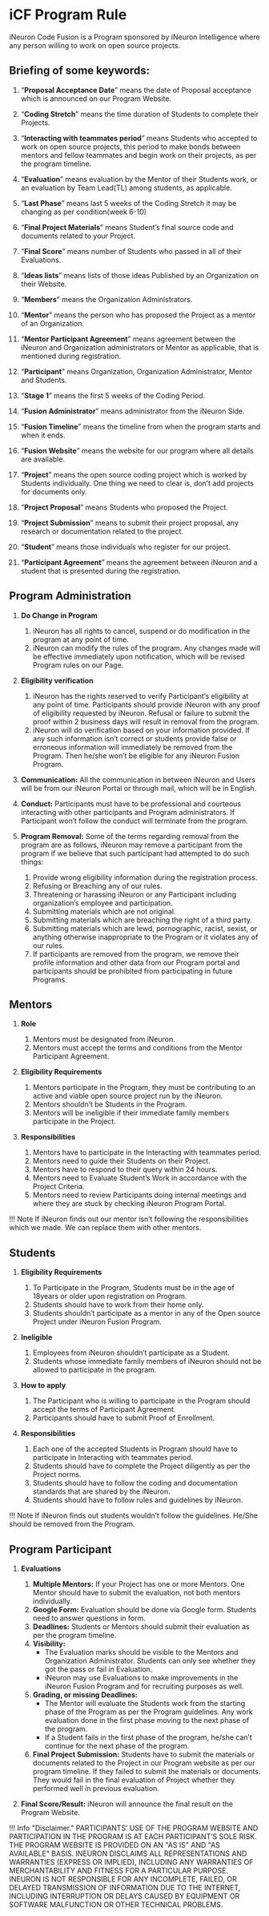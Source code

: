 # iCF Program Rule

iNeuron Code Fusion is a Program sponsored by iNeuron Intelligence where any person willing to work on open source projects.

## Briefing of some keywords:
1. “**Proposal Acceptance Date**” means the date of Proposal acceptance which is announced on our Program Website.

2. “**Coding Stretch**” means the time duration of Students to complete their Projects.

3. “**Interacting with teammates period**” means Students who accepted to work on open source projects, this period to make bonds between mentors and fellow teammates and begin work on their projects, as per the program timeline.

4. “**Evaluation**” means evaluation by the Mentor of their Students work, or an evaluation by Team Lead(TL) among students, as applicable.

5. “**Last Phase**” means last 5 weeks of the Coding Stretch it may be changing as per condition(week 6-10)

6. “**Final Project Materials**” means Student’s final source code and documents related to your Project.

7. “**Final Score**” means number of Students who passed in all of their Evaluations.

8. “**Ideas lists**” means lists of those ideas Published by an Organization on their Website.

9. “**Members**” means the Organization Administrators.

10. “**Mentor**” means the person who has proposed the Project as a mentor of an Organization.

11. “**Mentor Participant Agreement**” means agreement between the iNeuron and Organization administrators or Mentor as applicable, that is mentioned during registration.

12. “**Participant**” means Organization, Organization Administrator, Mentor and Students.

13. “**Stage 1**” means the first 5 weeks of the Coding Period.

14. “**Fusion Administrator**” means administrator from the iNeuron Side.

15. “**Fusion Timeline**” means the timeline from when the program starts and when it ends.

16. “**Fusion Website**” means the website for our program where all details are available.

17. “**Project**” means the open source coding project which is worked by Students individually. One thing we need to clear is, don’t add projects for documents only.

18. “**Project Proposal**” means Students who proposed the Project.

19. “**Project Submission**” means to submit their project proposal, any research or documentation related to the project.

20. “**Student**” means those individuals who register for our project.

21. “**Participant Agreement**” means the agreement between iNeuron and a student that is presented during the registration. 

## Program Administration

1. **Do Change in Program**
    1. iNeuron has all rights to cancel, suspend or do modification in the program at any point of time.  
    2. iNeuron can modify the rules of the program. Any changes made will be effective immediately upon notification, which will be revised Program rules on our Page.

2. **Eligibility verification**
    1. iNeuron has the rights reserved to verify Participant’s eligibility at any point of time. Participants should provide iNeuron with any proof of eligibility requested by iNeuron. Refusal or failure to submit the proof within 2 business days will result in removal from the program.
    2. iNeuron will do verification based on your information provided. If any such information isn’t correct or students provide false or erroneous information will immediately be removed from the Program.
    Then he/she won’t be eligible for any iNeuron Fusion Program.

3. **Communication:** All the communication in between iNeuron and Users will be from our iNeuron Portal or through mail, which will be in English.

4. **Conduct:** Participants must have to be professional and courteous interacting with other participants and Program administrators. If Participant won’t follow the conduct will terminate from the program.

5. **Program Removal:** Some of the terms regarding removal from the program are as follows, iNeuron may remove a participant from the program if we believe that such participant had attempted to do such things:
    1. Provide wrong eligibility information during the registration process.
    2. Refusing or Breaching any of our rules.
    3. Threatening or harassing iNeuron or any Participant including organization’s employee and participation.
    4. Submitting materials which are not original.
    5. Submitting materials which are breaching the right of a third party.
    6. Submitting materials which are lewd, pornographic, racist, sexist, or anything otherwise inappropriate to the Program or it violates any of our rules.
    7. If participants are removed from the program, we remove their profile information and other data from our Program portal and participants should be prohibited from participating in future Programs.

## Mentors

1. **Role**
    1. Mentors must be designated from iNeuron.
    2. Mentors must accept the terms and conditions from the Mentor Participant Agreement.

2. **Eligibility Requirements**
    1. Mentors participate in the Program, they must be contributing to an active and viable open source project run by the iNeuron.
    2. Mentors shouldn’t be Students in the Program.
    3. Mentors will be ineligible if their immediate family members participate in the Project.

3. **Responsibilities**
    1. Mentors have to participate in the Interacting with teammates period.
    2. Mentors need to guide their Students on their Project.
    3. Mentors have to respond to their query within 24 hours.
    4. Mentors need to Evaluate Student’s Work in accordance with the Project Criteria.
    5. Mentors need to review Participants doing internal meetings and where they are stuck by checking iNeuron Program Portal.

!!! Note 
    If iNeuron finds out our mentor isn’t following the responsibilities which we made. We can replace them with other mentors.


## Students
1. **Eligibility Requirements**
    1. To Participate in the Program, Students must be in the age of 18years or older upon registration on Program.
    2. Students should have to work from their home only.
    3. Students shouldn’t participate as a mentor in any of the Open source Project under iNeuron Fusion Program.

2. **Ineligible**
    1. Employees from iNeuron shouldn’t participate as a Student.
    2. Students whose immediate family members of iNeuron should not be allowed to participate in the program.


2. **How to apply**
    1. The Participant who is willing to participate in the Program should accept the terms of Participant Agreement.
    2. Participants should have to submit Proof of Enrollment.

3. **Responsibilities**
    1. Each one of the accepted Students in Program should have to participate in Interacting with teammates period.
    2. Students should have to complete the Project diligently as per the Project norms.
    3. Students should have to follow the coding and documentation standards that are shared by the iNeuron.
    4. Students should have to follow rules and guidelines by iNeuron.

!!! Note
    If iNeuron finds out students wouldn’t follow the guidelines. He/She should be removed from the Program.

## Program Participant

1. **Evaluations**
    1. **Multiple Mentors:** If your Project has one or more Mentors. One Mentor should have to submit the evaluation, not both mentors individually.
    2. **Google Form:** Evaluation should be done via Google form. Students need to answer questions in form.
    3. **Deadlines:** Students or Mentors should submit their evaluation as per the program timeline.
    4. **Visibility:** 
        * The Evaluation marks should be visible to the Mentors and Organization Administrator. Students can only see whether they got the pass or fail in Evaluation.
        * iNeuron may use Evaluations to make improvements in the iNeuron Fusion Program and for recruiting purposes as well.
    5. **Grading, or missing Deadlines:**
        * The Mentor will evaluate the Students work from the starting phase of the Program as per the Program guidelines. Any work evaluation done in the first phase moving to the next phase of the program.
        * If a Student fails in the first phase of the program, he/she can’t continue for the next phase of the program.
    6. **Final Project Submission:** Students have to submit the materials or documents related to the Project in our Program website as per our program timeline. If they failed to submit the materials or documents. They would fail in the final evaluation of Project whether they performed well in previous evaluation.

2. **Final Score/Result:** iNeuron will announce the final result on the Program Website.


!!! Info "Disclaimer." 
    PARTICIPANTS’ USE OF THE PROGRAM WEBSITE AND PARTICIPATION IN THE PROGRAM IS AT EACH PARTICIPANT’S SOLE RISK. THE PROGRAM WEBSITE IS PROVIDED ON AN "AS IS" AND "AS AVAILABLE" BASIS. INEURON DISCLAIMS ALL REPRESENTATIONS AND WARRANTIES (EXPRESS OR IMPLIED), INCLUDING ANY WARRANTIES OF MERCHANTABILITY AND FITNESS FOR A PARTICULAR PURPOSE. INEURON IS NOT RESPONSIBLE FOR ANY INCOMPLETE, FAILED, OR DELAYED TRANSMISSION OF INFORMATION DUE TO THE INTERNET, INCLUDING INTERRUPTION OR DELAYS CAUSED BY EQUIPMENT OR SOFTWARE MALFUNCTION OR OTHER TECHNICAL PROBLEMS.